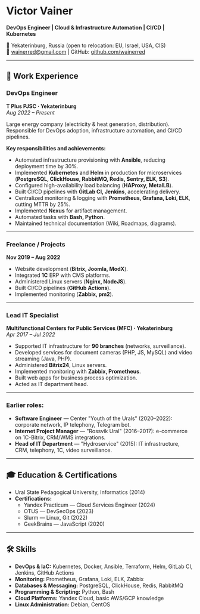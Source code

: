 # Victor Vainer
**DevOps Engineer | Cloud & Infrastructure Automation | CI/CD | Kubernetes**

📍 Yekaterinburg, Russia (open to relocation: EU, Israel, USA, CIS)  
📧 [wainerred@gmail.com](mailto:wainerred@gmail.com) | GitHub: [github.com/wainerred](https://github.com/wainerred)

---

## 💼 Work Experience

### DevOps Engineer  
**T Plus PJSC · Yekaterinburg**  
*Aug 2022 – Present*  

Large energy company (electricity & heat generation, distribution).  
Responsible for DevOps adoption, infrastructure automation, and CI/CD pipelines.

**Key responsibilities and achievements:**
- Automated infrastructure provisioning with **Ansible**, reducing deployment time by 30%.  
- Implemented **Kubernetes** and **Helm** in production for microservices (**PostgreSQL, ClickHouse, RabbitMQ, Redis, Sentry, ELK, S3**).  
- Configured high-availability load balancing (**HAProxy, MetalLB**).  
- Built CI/CD pipelines with **GitLab CI, Jenkins**, accelerating delivery.  
- Centralized monitoring & logging with **Prometheus, Grafana, Loki, ELK**, cutting MTTR by 25%.  
- Implemented **Nexus** for artifact management.  
- Automated tasks with **Bash, Python**.  
- Maintained technical documentation (Wiki, Roadmaps, diagrams).  

---

### Freelance / Projects  
**Nov 2019 – Aug 2022**  

- Website development (**Bitrix, Joomla, ModX**).  
- Integrated **1C** ERP with CMS platforms.  
- Administered Linux servers (**Nginx, NodeJS**).  
- Built CI/CD pipelines (**GitHub Actions**).  
- Implemented monitoring (**Zabbix, pm2**).  

---

### Lead IT Specialist  
**Multifunctional Centers for Public Services (MFC) · Yekaterinburg**  
*Apr 2017 – Jul 2022*  

- Supported IT infrastructure for **90 branches** (networks, surveillance).  
- Developed services for document cameras (PHP, JS, MySQL) and video streaming (Java, PHP).  
- Administered **Bitrix24**, Linux servers.  
- Implemented monitoring with **Zabbix, Prometheus**.  
- Built web apps for business process optimization.  
- Acted as IT department head.  

---

### Earlier roles:  
- **Software Engineer** — Center "Youth of the Urals" (2020–2022): corporate network, IP telephony, Telegram bot.  
- **Internet Project Manager** — "Rossvik Ural" (2016–2017): e-commerce on 1C-Bitrix, CRM/WMS integrations.  
- **Head of IT Department** — "Hydroservice" (2015): IT infrastructure, CRM, telephony, 1C, video surveillance.  

---

## 🎓 Education & Certifications
- Ural State Pedagogical University, Informatics (2014)  
- **Certifications:**  
  - Yandex Practicum — Cloud Services Engineer (2024)  
  - OTUS — DevSecOps (2023)  
  - Slurm — Linux, Git (2022)  
  - GeekBrains — JavaScript (2020)  

---

## 🛠️ Skills
- **DevOps & IaC:** Kubernetes, Docker, Ansible, Terraform, Helm, GitLab CI, Jenkins, GitHub Actions  
- **Monitoring:** Prometheus, Grafana, Loki, ELK, Zabbix  
- **Databases & Messaging:** PostgreSQL, ClickHouse, Redis, RabbitMQ  
- **Programming & Scripting:** Python, Bash  
- **Cloud Platforms:** Yandex Cloud, basic AWS/GCP knowledge  
- **Linux Administration:** Debian, CentOS  
